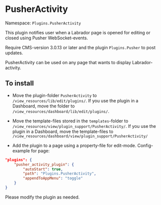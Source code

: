 # PusherActivity
Namespace: `Plugins.PusherActivity`

This plugin notifies user when a Labrador page is opened for editing or closed using Pusher WebSocket-events. 

Require CMS-version 3.0.13 or later and the plugin `Plugins.Pusher` to post updates.

PusherActivity can be used on any page that wants to display Labrador-activity.

## To install
- Move the plugin-folder `PusherActivity` to `/view_resources/lib/edit/plugins/`. If you use the plugin in a Dashboard, move the folder to `/view_resources/dashboard/lib/edit/plugins/`.

- Move the template-files stored in the `templates`-folder to `/view_resources/view/plugin_support/PusherActivity/`. If you use the plugin in a Dashboard, move the template-files to `/view_resources/dashboard/view/plugin_support/PusherActivity/`

- Add the plugin to a page using a property-file for edit-mode.
Config-example for page:
```json
"plugins": {
    "pusher_activity_plugin": {
        "autoStart": true,
        "path": "Plugins.PusherActivity",
        "appendToAppMenu": "toggle"
    }
}
```

Please modify the plugin as needed.
